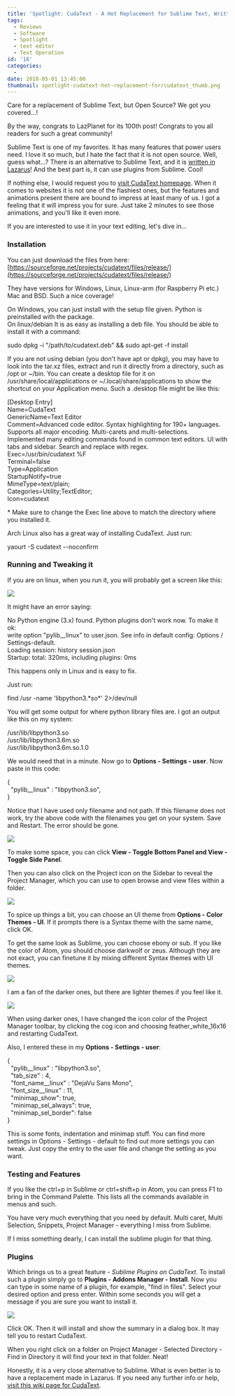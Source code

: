 ```yaml
---
title: 'Spotlight: CudaText - A Hot Replacement for Sublime Text, Written in Lazarus'
tags:
  - Reviews
  - Software
  - Spotlight
  - text editor
  - Text Operation
id: '16'
categories:
  - 
date: 2018-05-01 13:45:00
thumbnail: spotlight-cudatext-hot-replacement-for/cudatext_thumb.png
---
```


Care for a replacement of Sublime Text, but Open Source? We got you covered...!
<!-- more -->
  
By the way, congrats to LazPlanet for its 100th post! Congrats to you all readers for such a great community!  
  
  
Sublime Text is one of my favorites. It has many features that power users need. I love it so much, but I hate the fact that it is not open source. Well, guess what...? There is an alternative to Sublime Text, and it is [written in Lazarus](http://wiki.freepascal.org/CudaText)! And the best part is, it can use plugins from Sublime. Cool!  
  
If nothing else, I would request you to [visit CudaText homepage](http://www.uvviewsoft.com/cudatext/). When it comes to websites it is not one of the flashiest ones, but the features and animations present there are bound to impress at least many of us. I got a feeling that it will impress you for sure. Just take 2 minutes to see those animations, and you'll like it even more.  
  
If you are interested to use it in your text editing, let's dive in...  
  

### Installation

  
You can just download the files from here: [https://sourceforge.net/projects/cudatext/files/release/](https://sourceforge.net/projects/cudatext/files/release/)  
  
They have versions for Windows, Linux, Linux-arm (for Raspberry Pi etc.) Mac and BSD. Such a nice coverage!  
  
On Windows, you can just install with the setup file given. Python is preinstalled with the package.  
On linux/debian It is as easy as installing a deb file. You should be able to install it with a command:  

sudo dpkg -i "/path/to/cudatext.deb" && sudo apt-get -f install  

  
If you are not using debian (you don't have apt or dpkg), you may have to look into the tar.xz files, extract and run it directly from a directory, such as /opt or ~/bin. You can create a desktop file for it on /usr/share/local/applications or ~/.local/share/applications to show the shortcut on your Application menu. Such a .desktop file might be like this:  
  

\[Desktop Entry\]  
Name=CudaText  
GenericName=Text Editor  
Comment=Advanced code editor. Syntax highlighting for 190+ languages. Supports all major encoding. Multi-carets and multi-selections. Implemented many editing commands found in common text editors. UI with tabs and sidebar. Search and replace with regex.  
Exec=/usr/bin/cudatext %F  
Terminal=false  
Type=Application  
StartupNotify=true  
MimeType=text/plain;  
Categories=Utility;TextEditor;  
Icon=cudatext  
  

  
\* Make sure to change the Exec line above to match the directory where you installed it.  
  
Arch Linux also has a great way of installing CudaText. Just run:  

yaourt -S cudatext --noconfirm  

### Running and Tweaking it

  
If you are on linux, when you run it, you will probably get a screen like this:  
  

![](spotlight-cudatext-hot-replacement-for/001.png)

  
  
It might have an error saying:  

No Python engine (3.x) found. Python plugins don't work now. To make it ok:  
write option "pylib\_\_linux" to user.json. See info in default config: Options / Settings-default.  
Loading session: history session.json  
Startup: total: 320ms, including plugins: 0ms  

  
This happens only in Linux and is easy to fix.  
  
Just run:  

find /usr -name 'libpython3.\*so\*' 2>/dev/null  

  
You will get some output for where python library files are. I got an output like this on my system:  

/usr/lib/libpython3.so  
/usr/lib/libpython3.6m.so  
/usr/lib/libpython3.6m.so.1.0  

  
We would need that in a minute. Now go to **Options - Settings - user**. Now paste in this code:  

{  
  "pylib\_\_linux" : "libpython3.so",  
}  

  
Notice that I have used only filename and not path. If this filename does not work, try the above code with the filenames you get on your system. Save and Restart. The error should be gone.  
  

![](spotlight-cudatext-hot-replacement-for/0002.png)

  
  
To make some space, you can click **View - Toggle Bottom Panel and View - Toggle Side Panel**.  
  
Then you can also click on the Project icon on the Sidebar to reveal the Project Manager, which you can use to open browse and view files within a folder.  
  
  

![](spotlight-cudatext-hot-replacement-for/0003.png)

  
  
To spice up things a bit, you can choose an UI theme from **Options - Color Themes - UI**. If it prompts there is a Syntax theme with the same name, click OK.  
  
To get the same look as Sublime, you can choose ebony or sub. If you like the color of Atom, you should choose darkwolf or zeus. Although they are not exact, you can finetune it by mixing different Syntax themes with UI themes.  
  

![](spotlight-cudatext-hot-replacement-for/0004.png)

  
  
I am a fan of the darker ones, but there are lighter themes if you feel like it.  
  

![](spotlight-cudatext-hot-replacement-for/0005.png)

  
  
When using darker ones, I have changed the icon color of the Project Manager toolbar, by clicking the cog icon and choosing feather\_white\_16x16 and restarting CudaText.  
  
Also, I entered these in my **Options - Settings - user**:  

{  
  "pylib\_\_linux" : "libpython3.so",  
  "tab\_size" : 4,  
  "font\_name\_\_linux" : "DejaVu Sans Mono",  
  "font\_size\_\_linux" : 11,  
  "minimap\_show": true,  
  "minimap\_sel\_always": true,  
  "minimap\_sel\_border": false  
}  

  
This is some fonts, indentation and minimap stuff. You can find more settings in Options - Settings - default to find out more settings you can tweak. Just copy the entry to the user file and change the setting as you want.  
  

### Testing and Features

  
If you like the ctrl+p in Sublime or ctrl+shift+p in Atom, you can press F1 to bring in the Command Palette. This lists all the commands available in menus and such.  
  
You have very much everything that you need by default. Multi caret, Multi Selection, Snippets, Project Manager - everything I miss from Sublime.  
  
If I miss something dearly, I can install the sublime plugin for that thing.  
  

### Plugins

  
Which brings us to a great feature - _Sublime Plugins on CudaText_. To install such a plugin simply go to **Plugins - Addons Manager - Install**. Now you can type in some name of a plugin, for example, "find in files". Select your desired option and press enter. Within some seconds you will get a message if you are sure you want to install it.  
  

![](spotlight-cudatext-hot-replacement-for/0006.png)

  
  
Click OK. Then it will install and show the summary in a dialog box. It may tell you to restart CudaText.  
  
When you right click on a folder on Project Manager - Selected Directory - Find in Directory it will find your text in that folder. Neat!  
  
  
Honestly, it is a very close alternative to Sublime. What is even better is to have a replacement made in Lazarus. If you need any further info or help, [visit this wiki page for CudaText](http://wiki.freepascal.org/CudaText).